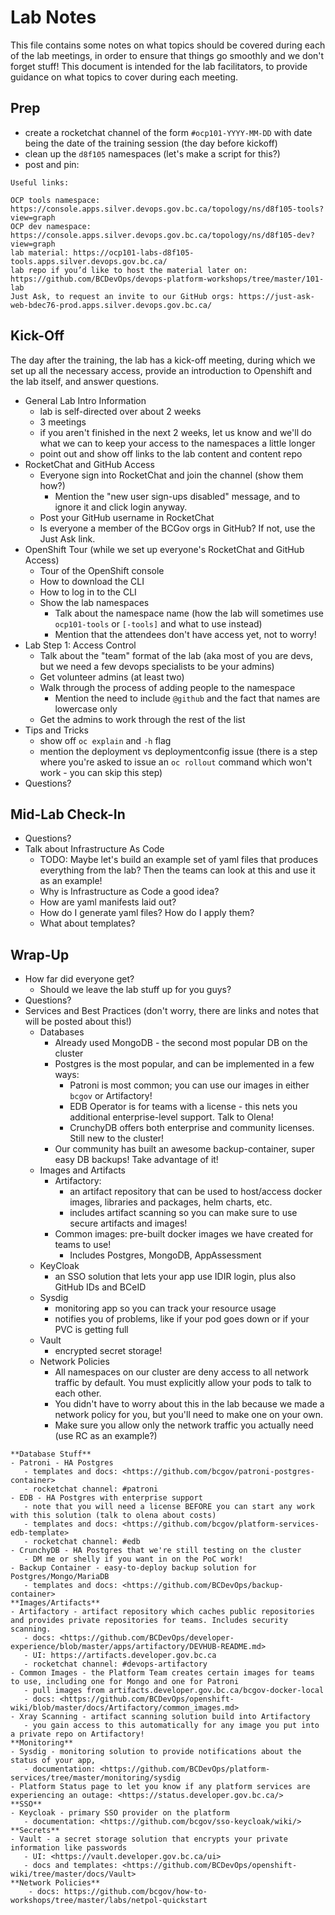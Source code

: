 # Lab Notes

This file contains some notes on what topics should be covered during each of the lab meetings, in order to ensure that things go smoothly and we don't forget stuff! This document is intended for the lab facilitators, to provide guidance on what topics to cover during each meeting.

## Prep

- create a rocketchat channel of the form `#ocp101-YYYY-MM-DD` with date being the date of the training session (the day before kickoff)
- clean up the `d8f105` namespaces (let's make a script for this?)
- post and pin:

```
Useful links:

OCP tools namespace: https://console.apps.silver.devops.gov.bc.ca/topology/ns/d8f105-tools?view=graph
OCP dev namespace: https://console.apps.silver.devops.gov.bc.ca/topology/ns/d8f105-dev?view=graph
lab material: https://ocp101-labs-d8f105-tools.apps.silver.devops.gov.bc.ca/
lab repo if you’d like to host the material later on: https://github.com/BCDevOps/devops-platform-workshops/tree/master/101-lab
Just Ask, to request an invite to our GitHub orgs: https://just-ask-web-bdec76-prod.apps.silver.devops.gov.bc.ca/
```

## Kick-Off

The day after the training, the lab has a kick-off meeting, during which we set up all the necessary access, provide an introduction to Openshift and the lab itself, and answer questions.

- General Lab Intro Information
    - lab is self-directed over about 2 weeks
    - 3 meetings
    - if you aren't finished in the next 2 weeks, let us know and we'll do what we can to keep your access to the namespaces a little longer
    - point out and show off links to the lab content and content repo
- RocketChat and GitHub Access
    - Everyone sign into RocketChat and join the channel (show them how?)
        - Mention the "new user sign-ups disabled" message, and to ignore it and click login anyway.
    - Post your GitHub username in RocketChat
    - Is everyone a member of the BCGov orgs in GitHub? If not, use the Just Ask link.
- OpenShift Tour (while we set up everyone's RocketChat and GitHub Access)
    - Tour of the OpenShift console
    - How to download the CLI
    - How to log in to the CLI
    - Show the lab namespaces
        - Talk about the namespace name (how the lab will sometimes use `ocp101-tools` or `[-tools]` and what to use instead)
        - Mention that the attendees don't have access yet, not to worry!
- Lab Step 1: Access Control
    - Talk about the "team" format of the lab (aka most of you are devs, but we need a few devops specialists to be your admins)
    - Get volunteer admins (at least two)
    - Walk through the process of adding people to the namespace
        - Mention the need to include `@github` and the fact that names are lowercase only
    - Get the admins to work through the rest of the list
- Tips and Tricks
    - show off `oc explain` and `-h` flag
    - mention the deployment vs deploymentconfig issue (there is a step where you're asked to issue an `oc rollout` command which won't work - you can skip this step)
- Questions?

## Mid-Lab Check-In

- Questions? 
- Talk about Infrastructure As Code
    - TODO: Maybe let's build an example set of yaml files that produces everything from the lab? Then the teams can look at this and use it as an example!
    - Why is Infrastructure as Code a good idea?
    - How are yaml manifests laid out?
    - How do I generate yaml files? How do I apply them?
    - What about templates?

## Wrap-Up

- How far did everyone get?
    - Should we leave the lab stuff up for you guys?
- Questions?
- Services and Best Practices (don't worry, there are links and notes that will be posted about this!)
    - Databases
        - Already used MongoDB - the second most popular DB on the cluster
        - Postgres is the most popular, and can be implemented in a few ways:
            - Patroni is most common; you can use our images in either `bcgov` or Artifactory!
            - EDB Operator is for teams with a license - this nets you additional enterprise-level support. Talk to Olena!
            - CrunchyDB offers both enterprise and community licenses. Still new to the cluster!
        - Our community has built an awesome backup-container, super easy DB backups! Take advantage of it!
    - Images and Artifacts
        - Artifactory:
            - an artifact repository that can be used to host/access docker images, libraries and packages, helm charts, etc. 
            - includes artifact scanning so you can make sure to use secure artifacts and images!
        - Common images: pre-built docker images we have created for teams to use!
            - Includes Postgres, MongoDB, AppAssessment
    - KeyCloak
        - an SSO solution that lets your app use IDIR login, plus also GitHub IDs and BCeID
    - Sysdig
        - monitoring app so you can track your resource usage
        - notifies you of problems, like if your pod goes down or if your PVC is getting full
    - Vault
        - encrypted secret storage!
    - Network Policies
        - All namespaces on our cluster are deny access to all network traffic by default. You must explicitly allow your pods to talk to each other.
        - You didn't have to worry about this in the lab because we made a network policy for you, but you'll need to make one on your own.
        - Make sure you allow only the network traffic you actually need (use RC as an example?)

```
**Database Stuff**
- Patroni - HA Postgres 
   - templates and docs: <https://github.com/bcgov/patroni-postgres-container>
   - rocketchat channel: #patroni 
- EDB - HA Postgres with enterprise support
   - note that you will need a license BEFORE you can start any work with this solution (talk to olena about costs)
   - templates and docs: <https://github.com/bcgov/platform-services-edb-template>
   - rocketchat channel: #edb
- CrunchyDB - HA Postgres that we're still testing on the cluster
   - DM me or shelly if you want in on the PoC work!
- Backup Container - easy-to-deploy backup solution for Postgres/Mongo/MariaDB 
   - templates and docs: <https://github.com/BCDevOps/backup-container>
**Images/Artifacts**
- Artifactory - artifact repository which caches public repositories and provides private repositories for teams. Includes security scanning.
   - docs: <https://github.com/BCDevOps/developer-experience/blob/master/apps/artifactory/DEVHUB-README.md>
   - UI: https://artifacts.developer.gov.bc.ca
   - rocketchat channel: #devops-artifactory 
- Common Images - the Platform Team creates certain images for teams to use, including one for Mongo and one for Patroni
   - pull images from artifacts.developer.gov.bc.ca/bcgov-docker-local
   - docs: <https://github.com/BCDevOps/openshift-wiki/blob/master/docs/Artifactory/common_images.md>
- Xray Scanning - artifact scanning solution build into Artifactory
   - you gain access to this automatically for any image you put into a private repo on Artifactory!
**Monitoring**
- Sysdig - monitoring solution to provide notifications about the status of your app,
   - documentation: <https://github.com/BCDevOps/platform-services/tree/master/monitoring/sysdig
- Platform Status page to let you know if any platform services are experiencing an outage: <https://status.developer.gov.bc.ca/>
**SSO**
- Keycloak - primary SSO provider on the platform
   - documentation: <https://github.com/bcgov/sso-keycloak/wiki/>
**Secrets**
- Vault - a secret storage solution that encrypts your private information like passwords
   - UI: <https://vault.developer.gov.bc.ca/ui>
   - docs and templates: <https://github.com/BCDevOps/openshift-wiki/tree/master/docs/Vault>
**Network Policies**
    - docs: https://github.com/bcgov/how-to-workshops/tree/master/labs/netpol-quickstart
```